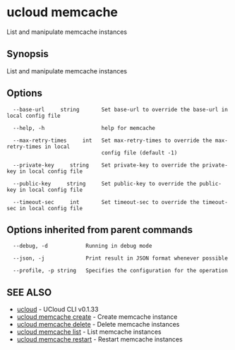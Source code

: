 # ucloud memcache

List and manipulate memcache instances

## Synopsis

List and manipulate memcache instances

## Options

```
  --base-url     string       Set base-url to override the base-url in local config file 

  --help, -h                  help for memcache 

  --max-retry-times     int   Set max-retry-times to override the max-retry-times in local
                              config file (default -1) 

  --private-key     string    Set private-key to override the private-key in local config file 

  --public-key     string     Set public-key to override the public-key in local config file 

  --timeout-sec     int       Set timeout-sec to override the timeout-sec in local config file 

```

## Options inherited from parent commands

```
  --debug, -d            Running in debug mode 

  --json, -j             Print result in JSON format whenever possible 

  --profile, -p string   Specifies the configuration for the operation 

```

## SEE ALSO

* [ucloud](cli/cmd/ucloud)	 - UCloud CLI v0.1.33
* [ucloud memcache create](cli/cmd/ucloud/memcache/create)	 - Create memcache instance
* [ucloud memcache delete](cli/cmd/ucloud/memcache/delete)	 - Delete memcache instances
* [ucloud memcache list](cli/cmd/ucloud/memcache/list)	 - List memcache instances
* [ucloud memcache restart](cli/cmd/ucloud/memcache/restart)	 - Restart memcache instances

